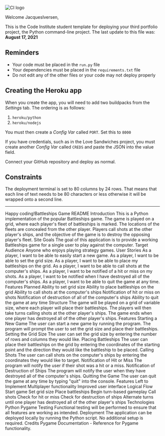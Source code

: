 ![CI logo](https://codeinstitute.s3.amazonaws.com/fullstack/ci_logo_small.png)

Welcome JacquesIversen,

This is the Code Institute student template for deploying your third portfolio project, the Python command-line project. The last update to this file was: **August 17, 2021**

## Reminders

* Your code must be placed in the `run.py` file
* Your dependencies must be placed in the `requirements.txt` file
* Do not edit any of the other files or your code may not deploy properly

## Creating the Heroku app

When you create the app, you will need to add two buildpacks from the _Settings_ tab. The ordering is as follows:

1. `heroku/python`
2. `heroku/nodejs`

You must then create a _Config Var_ called `PORT`. Set this to `8000`

If you have credentials, such as in the Love Sandwiches project, you must create another _Config Var_ called `CREDS` and paste the JSON into the value field.

Connect your GitHub repository and deploy as normal.

## Constraints

The deployment terminal is set to 80 columns by 24 rows. That means that each line of text needs to be 80 characters or less otherwise it will be wrapped onto a second line.

-----
Happy coding!Battleships Game README
Introduction
This is a Python implementation of the popular Battleships game. The game is played on a grid, where each player's fleet of battleships is marked. The locations of the fleets are concealed from the other player. Players call shots at the other player's ships, and the objective of the game is to destroy the opposing player's fleet.
Site Goals
The goal of this application is to provide a working Battleships game for a single user to play against the computer.
Target Audience
Anyone who enjoys playing strategy games.
User Stories
As a player, I want to be able to easily start a new game.
As a player, I want to be able to set the grid size.
As a player, I want to be able to place my battleships on the grid.
As a player, I want to be able to call shots at the computer's ships.
As a player, I want to be notified of a hit or miss on my shots.
As a player, I want to be notified when I have destroyed all of the computer's ships.
As a player, I want to be able to quit the game at any time.
Features Planned
Ability to set grid size
Ability to place battleships on the grid
Ability to call shots at the computer's ships
Notification of hit or miss on shots
Notification of destruction of all of the computer's ships
Ability to quit the game at any time
Structure
The game will be played on a grid of variable size, where each player will place their battleships. The players will then take turns calling shots at the other player's ships. The game ends when one player has destroyed all of the other player's ships.
Features
Starting a New Game
The user can start a new game by running the program. The program will prompt the user to set the grid size and place their battleships.
Setting the Grid Size
The user can set the grid size by entering the number of rows and columns they would like.
Placing Battleships
The user can place their battleships on the grid by entering the coordinates of the starting point and the direction they would like the battleship to be placed.
Calling Shots
The user can call shots on the computer's ships by entering the coordinates they would like to target.
Notification of Hit or Miss
The program will notify the user if their shot was a hit or a miss.
Notification of Destruction of Ships
The program will notify the user when they have destroyed all of the computer's ships.
Quitting the Game
The user can quit the game at any time by typing "quit" into the console.
Features Left to Implement
Multiplayer functionality
Improved user interface
Logical Flow
Start game
Set grid size
Place battleships
Begin turn-based gameplay
Call shots
Check for hit or miss
Check for destruction of ships
Alternate turns until one player has destroyed all of the other player's ships
Technologies
Python
Pygame
Testing
Functional testing will be performed to ensure that all features are working as intended.
Deployment
The application can be deployed locally by running the Python script. No additional setup is required.
Credits
Pygame Documentation - Reference for Pygame functionality.